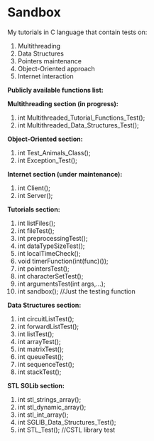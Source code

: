 # Sandbox
My tutorials in C language that contain tests on:

1. Multithreading
2. Data Structures
3. Pointers maintenance
4. Object-Oriented approach
5. Internet interaction

**Publicly available functions list:**

**Multithreading section (in progress):**
1) int Multithreaded_Tutorial_Functions_Test();
2) int Multithreaded_Data_Structures_Test();

**Object-Oriented section:**
1) int Test_Animals_Class();
2) int Exception_Test();

**Internet section (under maintenance):**
1) int Client();
2) int Server();

**Tutorials section:**
1) int listFiles();
2) int fileTest();
3) int preprocessingTest();
4) int dataTypeSizeTest();
5) int localTimeCheck();
6) void timerFunction(int(func)());
7) int pointersTest();
8) int characterSetTest();
9) int argumentsTest(int args,...);
10) int sandbox(); //Just the testing function

**Data Structures section:**
1) int circuitListTest();
2) int forwardListTest();
3) int listTest();
4) int arrayTest();
5) int matrixTest();
6) int queueTest();
7) int sequenceTest();
8) int stackTest();

**STL SGLib section:**
1) int stl_strings_array();
2) int stl_dynamic_array();
3) int stl_int_array();
4) int SGLIB_Data_Structures_Test();
5) int STL_Test(); //CSTL library test